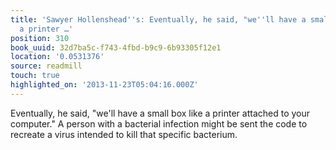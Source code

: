```yaml
---
title: 'Sawyer Hollenshead''s: Eventually, he said, "we''ll have a small box like
  a printer …'
position: 310
book_uuid: 32d7ba5c-f743-4fbd-b9c9-6b93305f12e1
location: '0.0531376'
source: readmill
touch: true
highlighted_on: '2013-11-23T05:04:16.000Z'
---
```


Eventually, he said, "we'll have a small box like a printer attached to your computer." A person with a bacterial infection might be sent the code to recreate a virus intended to kill that specific bacterium.